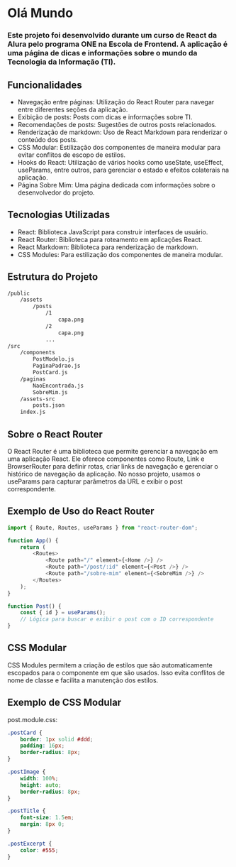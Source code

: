 # Olá Mundo

### Este projeto foi desenvolvido durante um curso de React da Alura pelo programa ONE na Escola de Frontend. A aplicação é uma página de dicas e informações sobre o mundo da Tecnologia da Informação (TI).

## Funcionalidades
- Navegação entre páginas: Utilização do React Router para navegar entre diferentes seções da aplicação.
- Exibição de posts: Posts com dicas e informações sobre TI.
- Recomendações de posts: Sugestões de outros posts relacionados.
- Renderização de markdown: Uso de React Markdown para renderizar o conteúdo dos posts.
- CSS Modular: Estilização dos componentes de maneira modular para evitar conflitos de escopo de estilos.
- Hooks do React: Utilização de vários hooks como useState, useEffect, useParams, entre outros, para gerenciar o estado e efeitos colaterais na aplicação.
- Página Sobre Mim: Uma página dedicada com informações sobre o desenvolvedor do projeto.

## Tecnologias Utilizadas
- React: Biblioteca JavaScript para construir interfaces de usuário.
- React Router: Biblioteca para roteamento em aplicações React.
- React Markdown: Biblioteca para renderização de markdown.
- CSS Modules: Para estilização dos componentes de maneira modular.

## Estrutura do Projeto
```bash
/public
    /assets
        /posts
            /1
                capa.png
            /2
                capa.png
            ...
/src
    /components
        PostModelo.js
        PaginaPadrao.js
        PostCard.js
    /paginas
        NaoEncontrada.js
        SobreMim.js
    /assets-src
        posts.json
    index.js
```

## Sobre o React Router
O React Router é uma biblioteca que permite gerenciar a navegação em uma aplicação React. Ele oferece componentes como Route, Link e BrowserRouter para definir rotas, criar links de navegação e gerenciar o histórico de navegação da aplicação. No nosso projeto, usamos o useParams para capturar parâmetros da URL e exibir o post correspondente.

## Exemplo de Uso do React Router
```javascript
import { Route, Routes, useParams } from "react-router-dom";

function App() {
    return (
        <Routes>
            <Route path="/" element={<Home />} />
            <Route path="/post/:id" element={<Post />} />
            <Route path="/sobre-mim" element={<SobreMim />} />
        </Routes>
    );
}

function Post() {
    const { id } = useParams();
    // Lógica para buscar e exibir o post com o ID correspondente
}
```

## CSS Modular
CSS Modules permitem a criação de estilos que são automaticamente escopados para o componente em que são usados. Isso evita conflitos de nome de classe e facilita a manutenção dos estilos.

## Exemplo de CSS Modular
post.module.css:
```css
.postCard {
    border: 1px solid #ddd;
    padding: 16px;
    border-radius: 8px;
}

.postImage {
    width: 100%;
    height: auto;
    border-radius: 8px;
}

.postTitle {
    font-size: 1.5em;
    margin: 8px 0;
}

.postExcerpt {
    color: #555;
}
```

